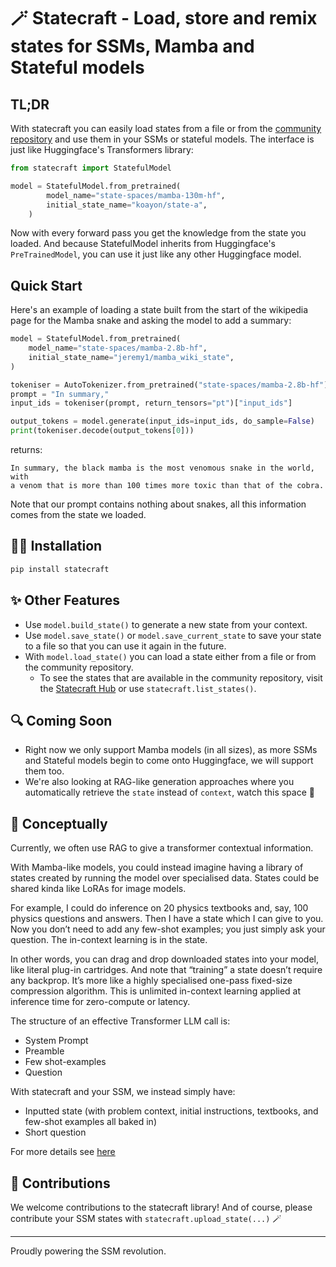 # 🪄 Statecraft -  Load, store and remix states for SSMs, Mamba and Stateful models

## TL;DR

With statecraft you can easily load states from a file or from the [community repository](https://www.statecrafthub.com/) and use them in your SSMs or stateful models. The interface is just like Huggingface's Transformers library:

```python
from statecraft import StatefulModel

model = StatefulModel.from_pretrained(
        model_name="state-spaces/mamba-130m-hf",
        initial_state_name="koayon/state-a",
    )
```

Now with every forward pass you get the knowledge from the state you loaded. And because StatefulModel inherits from Huggingface's `PreTrainedModel`, you can use it just like any other Huggingface model.

## Quick Start

Here's an example of loading a state built from the start of the wikipedia page for the Mamba snake and asking the model to add a summary:

```python
model = StatefulModel.from_pretrained(
    model_name="state-spaces/mamba-2.8b-hf",
    initial_state_name="jeremy1/mamba_wiki_state",
)

tokeniser = AutoTokenizer.from_pretrained("state-spaces/mamba-2.8b-hf")
prompt = "In summary,"
input_ids = tokeniser(prompt, return_tensors="pt")["input_ids"]

output_tokens = model.generate(input_ids=input_ids, do_sample=False)
print(tokeniser.decode(output_tokens[0]))
```

returns:

```
In summary, the black mamba is the most venomous snake in the world, with
a venom that is more than 100 times more toxic than that of the cobra.
```

Note that our prompt contains nothing about snakes, all this information comes from the state we loaded.

## 🧑‍💻 Installation

```bash
pip install statecraft
```

## ✨ Other Features

- Use `model.build_state()` to generate a new state from your context.
- Use `model.save_state()` or `model.save_current_state` to save your state to a file so that you can use it again in the future.
- With `model.load_state()` you can load a state either from a file or from the community repository.
  - To see the states that are available in the community repository, visit the [Statecraft Hub](https://statecrafthub.com) or use `statecraft.list_states()`.

## 🔍 Coming Soon

- Right now we only support Mamba models (in all sizes), as more SSMs and Stateful models begin to come onto Huggingface, we will support them too.
- We're also looking at RAG-like generation approaches where you automatically retrieve the `state` instead of `context`, watch this space 👀

## 🧙 Conceptually

Currently, we often use RAG to give a transformer contextual information.

With Mamba-like models, you could instead imagine having a library of states created by running the model over specialised data. States could be shared kinda like LoRAs for image models.

For example, I could do inference on 20 physics textbooks and, say, 100 physics questions and answers. Then I have a state which I can give to you. Now you don’t need to add any few-shot examples; you just simply ask your question. The in-context learning is in the state.

In other words, you can drag and drop downloaded states into your model, like literal plug-in cartridges. And note that “training” a state doesn’t require any backprop. It’s more like a highly specialised one-pass fixed-size compression algorithm. This is unlimited in-context learning applied at inference time for zero-compute or latency.

The structure of an effective Transformer LLM call is:

- System Prompt
- Preamble
- Few shot-examples
- Question

With statecraft and your SSM, we instead simply have:

- Inputted state (with problem context, initial instructions, textbooks, and few-shot examples all baked in)
- Short question

For more details see [here](https://www.kolaayonrinde.com/blog/2024/02/11/mamba.html#:~:text=Swapping%20States%20as%20a%20New%20Prompting%20Paradigm)

## 💃 Contributions

We welcome contributions to the statecraft library!
And of course, please contribute your SSM states with `statecraft.upload_state(...)` 🪄


---

Proudly powering the SSM revolution.
